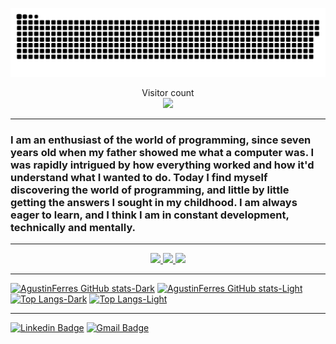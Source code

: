 <a href=#><img src="gif.svg"></a>

<p align="center"> 
  Visitor count<br>
  <img src="https://profile-counter.glitch.me/AgustinFerres/count.svg" />
</p>

<hr/>

### I am an enthusiast of the world of programming, since seven years old when my father showed me what a computer was. I was rapidly intrigued by how everything worked and how it'd understand what I wanted to do. Today I find myself discovering the world of programming, and little by little getting the answers I sought in my childhood. I am always eager to learn, and I think I am in constant development, technically and mentally.

<hr/>

<p align="center">
  <a href="https://skillicons.dev">
    <img src="https://skillicons.dev/icons?i=js,html,css,react,styledcomponents,tailwind" />
    <img src="https://skillicons.dev/icons?i=figma,docker,aws,git,github,gitlab" />
    <img src="https://skillicons.dev/icons?i=java,maven,mysql,postman,spring" />
  </a>
</p>

<hr/>

[![AgustinFerres GitHub stats-Dark](https://github-stats-agustinferres.vercel.app/api?username=AgustinFerres&show_icons=true&theme=transparent&text_color=fff&title_color=fff&icon_color=f7c214&hide_border=true&include_all_commits=true&hide=issues&count_private=true)](https://github.com/anuraghazra/github-readme-stats#gh-dark-mode-only)
[![AgustinFerres GitHub stats-Light](https://github-stats-agustinferres.vercel.app/api?username=AgustinFerres&show_icons=true&theme=tokyonight&hide_border=true&hide=contribs)](https://github.com/anuraghazra/github-readme-stats#gh-light-mode-only)
[![Top Langs-Dark](https://github-stats-agustinferres.vercel.app/api/top-langs/?username=AgustinFerres&text_color=fff&title_color=fff&hide_border=true&theme=transparent&layout=compact)](https://github.com/anuraghazra/github-readme-stats#gh-dark-mode-only)
[![Top Langs-Light](https://github-stats-agustinferres.vercel.app/api/top-langs/?username=AgustinFerres&hide_border=true&theme=tokyonight&layout=compact)](https://github.com/anuraghazra/github-readme-stats#gh-light-mode-only)

<hr/>

[![Linkedin Badge](https://img.shields.io/badge/-Agustin_Ferres-blue?style=flat&logo=Linkedin&logoColor=white&link=https://www.linkedin.com/in/agustinferres/)](https://www.linkedin.com/in/agustinferres/)
[![Gmail Badge](https://img.shields.io/badge/-agustinferres4403@gmail.com-d14836?style=flat&logo=gmail&logoColor=white&link=mailto:agustinferres4403@gmail.com)](mailto:agustinferres4403@gmail.com)
